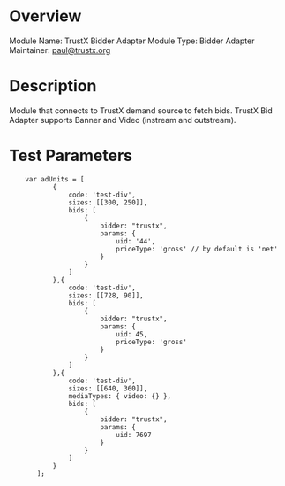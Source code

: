 # Overview

Module Name: TrustX Bidder Adapter
Module Type: Bidder Adapter
Maintainer: paul@trustx.org

# Description

Module that connects to TrustX demand source to fetch bids.
TrustX Bid Adapter supports Banner and Video (instream and outstream).

# Test Parameters
```
    var adUnits = [
           {
               code: 'test-div',
               sizes: [[300, 250]],
               bids: [
                   {
                       bidder: "trustx",
                       params: {
                           uid: '44',
                           priceType: 'gross' // by default is 'net'
                       }
                   }
               ]
           },{
               code: 'test-div',
               sizes: [[728, 90]],
               bids: [
                   {
                       bidder: "trustx",
                       params: {
                           uid: 45,
                           priceType: 'gross'
                       }
                   }
               ]
           },{
               code: 'test-div',
               sizes: [[640, 360]],
               mediaTypes: { video: {} },
               bids: [
                   {
                       bidder: "trustx",
                       params: {
                           uid: 7697
                       }
                   }
               ]
           }
       ];
```